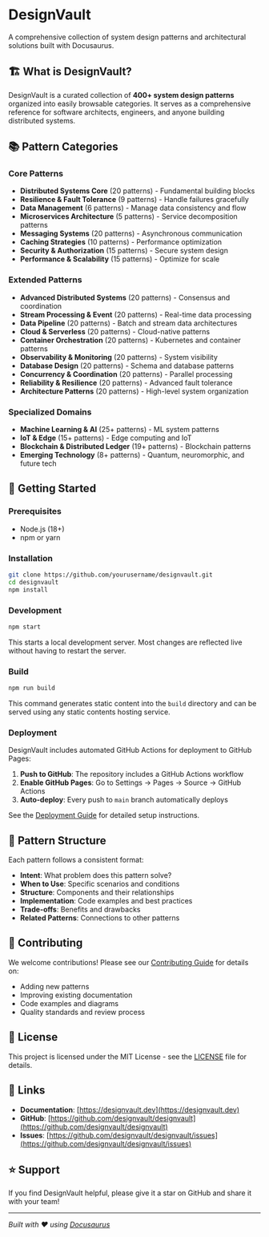 # DesignVault

A comprehensive collection of system design patterns and architectural solutions built with Docusaurus.

## 🏗️ What is DesignVault?

DesignVault is a curated collection of **400+ system design patterns** organized into easily browsable categories. It serves as a comprehensive reference for software architects, engineers, and anyone building distributed systems.

## 📚 Pattern Categories

### Core Patterns
- **Distributed Systems Core** (20 patterns) - Fundamental building blocks
- **Resilience & Fault Tolerance** (9 patterns) - Handle failures gracefully  
- **Data Management** (6 patterns) - Manage data consistency and flow
- **Microservices Architecture** (5 patterns) - Service decomposition patterns
- **Messaging Systems** (20 patterns) - Asynchronous communication
- **Caching Strategies** (10 patterns) - Performance optimization
- **Security & Authorization** (15 patterns) - Secure system design
- **Performance & Scalability** (15 patterns) - Optimize for scale

### Extended Patterns
- **Advanced Distributed Systems** (20 patterns) - Consensus and coordination
- **Stream Processing & Event** (20 patterns) - Real-time data processing
- **Data Pipeline** (20 patterns) - Batch and stream data architectures
- **Cloud & Serverless** (20 patterns) - Cloud-native patterns
- **Container Orchestration** (20 patterns) - Kubernetes and container patterns
- **Observability & Monitoring** (20 patterns) - System visibility
- **Database Design** (20 patterns) - Schema and database patterns
- **Concurrency & Coordination** (20 patterns) - Parallel processing
- **Reliability & Resilience** (20 patterns) - Advanced fault tolerance
- **Architecture Patterns** (20 patterns) - High-level system organization

### Specialized Domains
- **Machine Learning & AI** (25+ patterns) - ML system patterns
- **IoT & Edge** (15+ patterns) - Edge computing and IoT
- **Blockchain & Distributed Ledger** (19+ patterns) - Blockchain patterns
- **Emerging Technology** (8+ patterns) - Quantum, neuromorphic, and future tech

## 🚀 Getting Started

### Prerequisites
- Node.js (18+)
- npm or yarn

### Installation

```bash
git clone https://github.com/yourusername/designvault.git
cd designvault
npm install
```

### Development

```bash
npm start
```

This starts a local development server. Most changes are reflected live without having to restart the server.

### Build

```bash
npm run build
```

This command generates static content into the `build` directory and can be served using any static contents hosting service.

### Deployment

DesignVault includes automated GitHub Actions for deployment to GitHub Pages:

1. **Push to GitHub**: The repository includes a GitHub Actions workflow
2. **Enable GitHub Pages**: Go to Settings → Pages → Source → GitHub Actions  
3. **Auto-deploy**: Every push to `main` branch automatically deploys

See the [Deployment Guide](./docs/deployment.md) for detailed setup instructions.

## 📖 Pattern Structure

Each pattern follows a consistent format:

- **Intent**: What problem does this pattern solve?
- **When to Use**: Specific scenarios and conditions
- **Structure**: Components and their relationships  
- **Implementation**: Code examples and best practices
- **Trade-offs**: Benefits and drawbacks
- **Related Patterns**: Connections to other patterns

## 🤝 Contributing

We welcome contributions! Please see our [Contributing Guide](./docs/contributing.md) for details on:

- Adding new patterns
- Improving existing documentation
- Code examples and diagrams
- Quality standards and review process

## 📄 License

This project is licensed under the MIT License - see the [LICENSE](LICENSE) file for details.

## 🔗 Links

- **Documentation**: [https://designvault.dev](https://designvault.dev)
- **GitHub**: [https://github.com/designvault/designvault](https://github.com/designvault/designvault)
- **Issues**: [https://github.com/designvault/designvault/issues](https://github.com/designvault/designvault/issues)

## ⭐ Support

If you find DesignVault helpful, please give it a star on GitHub and share it with your team!

---

*Built with ❤️ using [Docusaurus](https://docusaurus.io/)*
